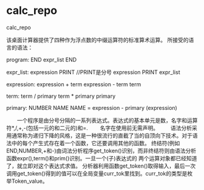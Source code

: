 # calc_repo
calc_repo

该桌面计算器提供了四种作为浮点数的中缀运算符的标准算术运算。
所接受的语言的语法：

program:
    END
    expr_list END

expr_list:
	expression PRINT       //PRINT是分号
	expression PRINT expr_list

expression:
	expression + term
	expression - term
	term
	
term:
	term / primary
	term * primary
	primary

primary:
	NUMBER
	NAME
	NAME = expression
	- primary
	(expression)		

　　一个程序是由分号分隔的一系列表达式。表达式的基本单元是数，名字和运算符*,/,+,-(包括一元的和二元的)和=.
　　名字在使用前无需声明。
　　语法分析采用通常称为递归下降的风格，这是一种很流行的直截了当的自顶向下技术。对于语法中的每个产生式存在着一个函数，它还要调用其他的函数。
终结符(例如END,NUMBER,+和-)由词法分析程序get_token()识别，而非终结符则由语法分析函数expr(),term()和prim()识别。一旦一个(子)表达式的
两个运算对象都已经知道了，就立即对这个表达式求值。
	分析器利用函数get_token()取得输入，最后一次调用get_token()得到的值可以在全局变量curr_tok里找到。curr_tok的类型是枚举Token_value。
	
	
	
	
	
	
	
	
	
	
	
	
	
	
	
	
	
	
	
	
	
	
	
	
	
    
